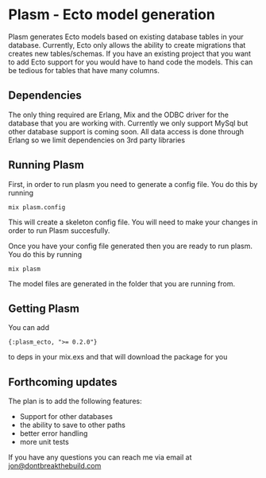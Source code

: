 # Plasm - Ecto model generation

Plasm generates Ecto models based on existing database tables in your database. Currently, Ecto only allows the ability to create migrations that creates new tables/schemas. If you have an existing project that you want to add Ecto support for you would have to hand code the models. This can be tedious for tables that have many columns. 


## Dependencies
The only thing required are Erlang, Mix and the ODBC driver for the database that you are working with. Currently we only support MySql but other database support is coming soon. All data access is done through Erlang so we limit dependencies on 3rd party libraries

## Running Plasm

First, in order to run plasm you need to generate a config file. You do this by running

`mix plasm.config`

This will create a skeleton config file. You will need to make your changes in order to run Plasm succesfully.

Once you have your config file generated then you are ready to run plasm. You do this by running 

`mix plasm`

The model files are generated in the folder that you are running from.

## Getting Plasm

You can add 

`{:plasm_ecto, ">= 0.2.0"}`

to deps in your mix.exs and that will download the package for you

## Forthcoming updates

The plan is to add the following features:
  * Support for other databases
  * the ability to save to other paths
  * better error handling
  * more unit tests

If you have any questions you can reach me via email at jon@dontbreakthebuild.com
